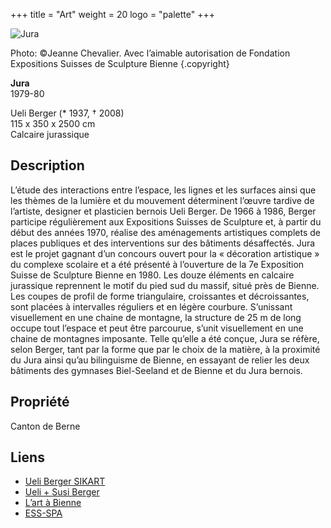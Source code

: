 +++
title = "Art"
weight = 20
logo = "palette"
+++

![Jura](/images/jura.jpg)

Photo: ©Jeanne Chevalier. Avec l’aimable autorisation de Fondation Expositions Suisses de Sculpture Bienne
{.copyright}


**Jura**  
1979-80

Ueli Berger (* 1937, † 2008)  
115 x 350 x 2500 cm  
Calcaire jurassique

## Description

L’étude des interactions entre l’espace, les lignes et les surfaces ainsi que les thèmes de la lumière et du mouvement déterminent l’œuvre tardive de l’artiste, designer et plasticien bernois Ueli Berger. De 1966 à 1986, Berger participe régulièrement aux Expositions Suisses de Sculpture et, à partir du début des années 1970, réalise des aménagements artistiques complets de places publiques et des interventions sur des bâtiments désaffectés. Jura est le projet gagnant d’un concours ouvert pour la « décoration artistique » du complexe scolaire et a été présenté à l’ouverture de la 7e Exposition Suisse de Sculpture Bienne en 1980. Les douze éléments en calcaire jurassique reprennent le motif du pied sud du massif, situé près de Bienne. Les coupes de profil de forme triangulaire, croissantes et décroissantes, sont placées à intervalles réguliers et en légère courbure. S’unissant visuellement en une chaine de montagne, la structure de 25 m de long occupe tout l’espace et peut être parcourue, s’unit visuellement en une chaine de montagnes imposante. Telle qu’elle a été conçue, Jura se réfère, selon Berger, tant par la forme que par le choix de la matière, à la proximité du Jura ainsi qu’au bilinguisme de Bienne, en essayant de relier les deux bâtiments des gymnases Biel-Seeland et de Bienne et du Jura bernois.

## Propriété

Canton de Berne

## Liens	

- [Ueli Berger SIKART](https://recherche.sik-isea.ch/sik:person-4002032)
- [Ueli + Susi Berger](https://www.usberger.ch/)
- [L’art à Bienne](https://art-a-bienne.ch/fr/)
- [ESS-SPA](https://ess-spa.ch/fr/news/framing-sculptures)